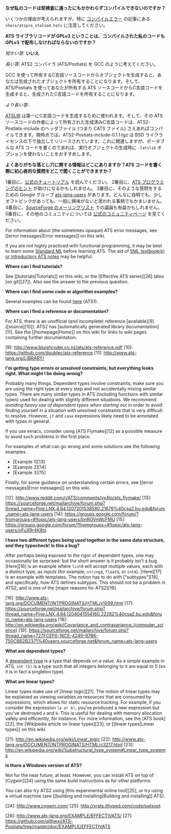 **なぜ私のコードは型検査に通ったにもかかわらずコンパイルできないのですか？**

いくつかの理由が考えられますが、特に [コンパイルエラー](compiler-errors.md) の記事にある
`share/atspre_staload.hats` に注意してください。

**ATS ライブラリコードが GPLv3 ということは、コンパイルされた私のコードも GPLv3 で配布しなければならないのですか？**

*短かい答*: **いいえ**.

*長い答*: ATS2 コンパイラ (ATS/Postiats) を GCC のように考えてください。

GCC
を使って所有するC言語ソースコードからオブジェクトを生成すると、あなたは生成されたオブジェクトを所有することになります。そして、ATS/Postiats
を使ってあなたが所有する ATS ソースコードからC言語コードを生成すると、生成されたC言語コードを所有することになります。

*より長い答*: 

[ATSLIB](atslib.md) は第一にC言語コードを生成するために使われます。そして、その ATS
ソースコードの作者によって所有された生成済みC言語コードは、ATS2-Postiats-include のヘッダファイル (つまり CATS ファイル)
さえあればコンパイルできます。現時点では、ATS2-Postiats-include-0.1.1.tgz は BSD
ライクライセンスの下で独立してリリースされています。これに関連しますが、ポータブルな ATS コードを書くのであれば、実行オブジェクトの生成時に
`-latslib` オプションを使わないことをおすすめします。

**よくありがちな落とし穴に関する情報はどこにありますか？ATS コードを書く際に初心者的な質問をどこで聞くことができますか？**

1番目に、[公式のチュートリアル][1] を読んでください。
2番目に、[ATS プログラミングのヒント][2] が助けになるかもしれません。
3番目に、そのような質問をするための Google グループ [ats-lang-users][3]
があります。どんなに自明でも、少しオフトピックがあっても、一般に興味がないと思われる事柄でもかまいません。
4番目に、[SourceForge のメーリングリスト][4] での議論も有益かもしれません。
5番目に、その他のコミュニティについては [公式のコミュニティページ][5] を見てください。

For information about (the sometimes opaque) ATS error messages, see [[error
messages|Error messages]] on this wiki.

If you are not highly practiced with functional programming, it may be best
to learn some [Standard ML][6] before learning ATS. The aid of [SML
textbook(s) or introductory ATS notes][7] may be helpful.

[1]: http://www.ats-lang.org/DOCUMENT/#ATSINTRObook
[2]: http://scg.ece.ucsb.edu/software/notes.pdf
[3]: https://groups.google.com/forum/?fromgroups#!forum/ats-lang-users
[4]: https://sourceforge.net/mailarchive/forum.php?forum_name=ats-lang-users
[5]: http://www.ats-lang.org/COMMUNITY/#
[6]: http://en.wikipedia.org/wiki/Standard_ML
[7]: http://www.cs.bu.edu/~hwxi/academic/courses/Spring13/CS320.html

**Where can I find tutorials?**

See [[tutorials|Tutorials]] on this wiki, or the [Effective ATS series][26]
(also [on git][27]). Also see the answer to the previous question.


**Where can I find some code or algorithm examples?**

Several examples can be found [here][8] (ATS1).

[8]: http://www.ats-lang.org/htdocs-old/EXAMPLE/example.html

**Where can I find a reference or documentation?**

For ATS, there is an unofficial (and incomplete) reference [available][9]
([source][10]). ATS2 has [automatically generated library
documentation][11]. See the [[homepage|Home]] on this wiki for links to wiki
pages containing further documentation.

[9]: http://www.bluishcoder.co.nz/ats/ats-reference.pdf [10]:
https://github.com/doublec/ats-reference [11]:
http://www.ats-lang.org/LIBRARY/

**I'm getting type errors or unsolved constraints, but everything looks right. What might I be doing wrong?**

Probably many things. Dependent types involve constraints; make sure you are
using the right type at every step and not accidentally mixing similar
types. There are many similar types in ATS (including functions with similar
types) used for dealing with slightly different situations. We recommend
*avoiding heavy use of dependent types when starting out* in order to avoid
finding yourself in a situation with unsolved constraints that is very
difficult to resolve. However, `if` and `case` expressions likely need to be
annotated with types in general.

If you use emacs, consider using [ATS Flymake][12] as a possible measure to
avoid such problems in the first place.

For examples of what can go wrong and some solutions see the following
examples.

  - [Example 1][13]
  - [Example 2][14]
  - [Example 3][15]

Finally, for some guidance on understanding certain errors, see [[error
messages|Error messages]] on this wiki.

[12]: http://www.reddit.com/r/ATS/comments/vx4lq/ats_flymake/ [13]:
https://sourceforge.net/mailarchive/forum.php?thread_name=Pine.LNX.4.64.1207201538580.21676%40csa2.bu.edu&forum_name=ats-lang-users
[14]:
https://groups.google.com/forum/?fromgroups=#!topic/ats-lang-users/bnROVnWcFMU
[15]:
https://groups.google.com/forum/?fromgroups=#!topic/ats-lang-users/oFuXRr4K8ts

**I have two different types being used together in the same data structure, and they typecheck! Is this a bug?**

After perhaps being exposed to the rigor of dependent types, one may
occasionally be surprised: but the short answer is it probably isn't a
bug. [Here][16] is an example where `list0` will accept multiple values,
each with a distinct type, as inputs (for example, `string`s, `float`s, or
`int`s). [Here][17] is an example with templates. The notion has to do with
["subtypes"][18], and specifically, how ATS defines subtypes. This should
not be a problem in ATS2, and is one of the [major reasons for ATS2][19].

[16]: http://www.ats-lang.org/DOCUMENT/INTPROGINATS/HTML/x1099.html [17]:
https://sourceforge.net/mailarchive/forum.php?thread_name=Pine.LNX.4.64.1204041554160.22282%40csa2.bu.edu&forum_name=ats-lang-users
[18]:
http://en.wikipedia.org/wiki/Covariance_and_contravariance_(computer_science)
[19]:
https://sourceforge.net/mailarchive/forum.php?thread_name=727FCEF6-16CE-4249-97B6-750CBB2B2371%40users.sourceforge.net&forum_name=ats-lang-users

**What are dependent types?**

A [dependent type][20] is a type that depends on a value. As a simple
example in ATS, `int (5)` is a type such that all integers belonging to it
are equal to 5 (so it is in fact a singleton type).

[20]: http://en.wikipedia.org/wiki/Dependent_type

**What are linear types?**

Linear types make use of [linear logic][21]. The notion of linear types may
be explained as viewing variables as resources that are consumed by
expressions, which allows for static resource tracking. For example, if you
consider the expression `(a or b)`, you've produced a new expression but
you've destroyed `a` and `b`. This is useful for dealing with memory
allocation safely and efficiently, for instance. For more information, see
the [ATS book][22], the [Wikipedia article on linear types][23], or [[linear
types|Linear types]] on this wiki.

[21]: http://en.wikipedia.org/wiki/Linear_logic [22]:
http://www.ats-lang.org/DOCUMENT/INTPROGINATS/HTML/c3217.html [23]:
http://en.wikipedia.org/wiki/Substructural_type_system#Linear_type_systems

**Is there a Windows version of ATS?**

Not for the near future, at least. However, you can install ATS on top of
[Cygwin][24] using the same build instructions as for other platforms.

You can also try ATS2 using [this experimental online tool][25], or try
using a virtual machine (see [[building and installing|Building and
installing]] ATS).

[24]: http://www.cygwin.com/ [25]: http://xrats.illtyped.com/code/patsopt



[26]: http://www.ats-lang.org/EXAMPLE/EFFECTIVATS/ [27]:
https://github.com/githwxi/ATS-Postiats/tree/master/doc/EXAMPLE/EFFECTIVATS
